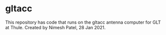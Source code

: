 # gltacc
This repository has code that runs on the gltacc antenna computer for
GLT at Thule. 
Created by Nimesh Patel, 28 Jan 2021.


